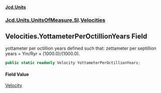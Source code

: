 #### [Jcd.Units](index 'index')
### [Jcd.Units.UnitsOfMeasure.SI](Jcd.Units.UnitsOfMeasure.SI 'Jcd.Units.UnitsOfMeasure.SI').[Velocities](Velocities 'Jcd.Units.UnitsOfMeasure.SI.Velocities')

## Velocities.YottameterPerOctillionYears Field

yottameter per octillion years defined such that: zettameter per septillion years = Ym/Ryr × (1000.0)/(1000.0).

```csharp
public static readonly Velocity YottameterPerOctillionYears;
```

#### Field Value
[Velocity](Velocity 'Jcd.Units.UnitTypes.Velocity')